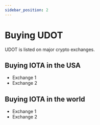 ```yaml
---
sidebar_position: 2
---
```


# Buying UDOT


UDOT is listed on major crypto exchanges. 


## Buying IOTA in the USA
- Exchange 1
- Exchange 2

## Buying IOTA in the world
- Exchange 1
- Exchange 2
